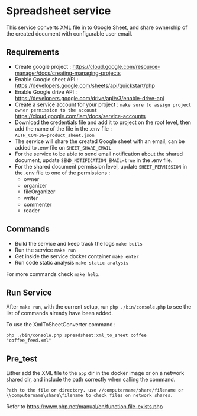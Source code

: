 # Spreadsheet service

This service converts XML file in to Google Sheet, and share ownership of the created document with configurable user email.

## Requirements
- Create google project : https://cloud.google.com/resource-manager/docs/creating-managing-projects
- Enable Google sheet API : https://developers.google.com/sheets/api/quickstart/php
- Enable Google drive API : https://developers.google.com/drive/api/v3/enable-drive-api
- Create a service account for your project : 
`make sure to assign project owner permission to the account`
  https://cloud.google.com/iam/docs/service-accounts
- Download the credentials file and add it to project on the root level, then add the name of the file in the .env file :
  `AUTH_CONFIG=product_sheet.json`
- The service will share the created Google sheet with an email, can be added to .env file on `SHEET_SHARE_EMAIL` 
- For the service to be able to send email notification about the shared document, update `SEND_NOTIFICATION_EMAIL=true` in the .env file.
- For the shared document permission level, update `SHEET_PERMISSION` in the .env file to one of the permissions : 
  - owner
  - organizer
  - fileOrganizer
  - writer
  - commenter
  - reader
## Commands
- Build the service and keep track the logs 
`make buils` 
- Run the service
`make run`
- Get inside the service docker container
`make enter`
- Run code static analysis 
`make static-analysis`

For more commands check `make help`.

## Run Service
After `make run`, with the current setup, run `php ./bin/console.php` to see the list of commands already have been added.

To use the XmlToSheetConverter command :

`php ./bin/console.php spreadsheet:xml_to_sheet coffee "coffee_feed.xml"`

## Pre_test
Either add the XML file to the `app` dir in the docker image or on a network shared dir, and include the path correctly when calling the command.

`Path to the file or directory. use //computername/share/filename or \\computername\share\filename to check files on network shares.`

Refer to https://www.php.net/manual/en/function.file-exists.php
